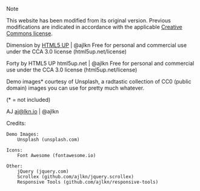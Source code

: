 > [!NOTE]
> This website has been modified from its original version. Previous modifications are indicated in accordance with the applicable [Creative Commons license](https://creativecommons.org/licenses/by/3.0/).

Dimension by [HTML5 UP](html5up.net) | @ajlkn
Free for personal and commercial use under the CCA 3.0 license (html5up.net/license)

Forty by HTML5 UP
html5up.net | @ajlkn
Free for personal and commercial use under the CCA 3.0 license (html5up.net/license)

Demo images* courtesy of Unsplash, a radtastic collection of CC0 (public domain) images
you can use for pretty much whatever.

(* = not included)

AJ
aj@lkn.io | @ajlkn


Credits:

	Demo Images:
		Unsplash (unsplash.com)

	Icons:
		Font Awesome (fontawesome.io)

	Other:
		jQuery (jquery.com)
		Scrollex (github.com/ajlkn/jquery.scrollex)
		Responsive Tools (github.com/ajlkn/responsive-tools)
